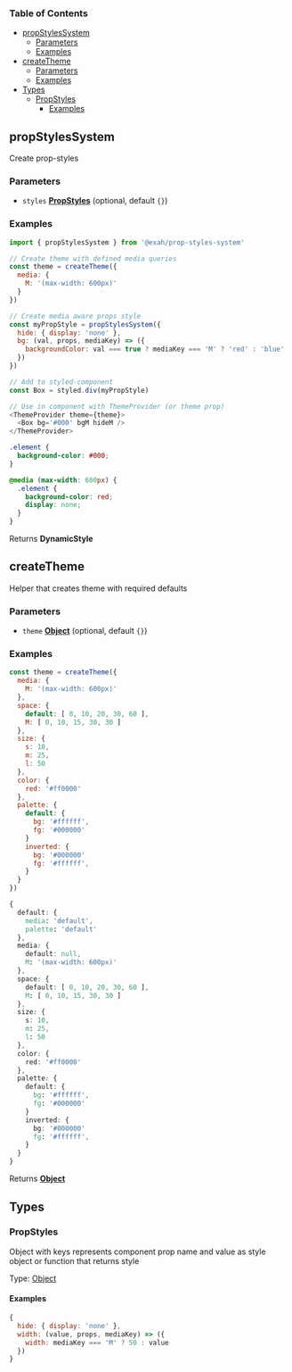 <!-- Generated by documentation.js. Update this documentation by updating the source code. -->

### Table of Contents

-   [propStylesSystem][1]
    -   [Parameters][2]
    -   [Examples][3]
-   [createTheme][4]
    -   [Parameters][5]
    -   [Examples][6]
-   [Types][7]
    -   [PropStyles][8]
        -   [Examples][9]

## propStylesSystem

Create prop-styles

### Parameters

-   `styles` **[PropStyles][10]**  (optional, default `{}`)

### Examples

```js
import { propStylesSystem } from '@exah/prop-styles-system'
```

```js
// Create theme with defined media queries
const theme = createTheme({
  media: {
    M: '(max-width: 600px)'
  }
})

// Create media aware props style
const myPropStyle = propStylesSystem({
  hide: { display: 'none' },
  bg: (val, props, mediaKey) => ({
    backgroundColor: val === true ? mediaKey === 'M' ? 'red' : 'blue' : val
  })
})

// Add to styled-component
const Box = styled.div(myPropStyle)

// Use in component with ThemeProvider (or theme prop)
<ThemeProvider theme={theme}>
  <Box bg='#000' bgM hideM />
</ThemeProvider>
```

```css
.element {
  background-color: #000;
}

@media (max-width: 600px) {
  .element {
    background-color: red;
    display: none;
  }
}
```

Returns **DynamicStyle** 

## createTheme

Helper that creates theme with required defaults

### Parameters

-   `theme` **[Object][11]**  (optional, default `{}`)

### Examples

```js
const theme = createTheme({
  media: {
    M: '(max-width: 600px)'
  },
  space: {
    default: [ 0, 10, 20, 30, 60 ],
    M: [ 0, 10, 15, 30, 30 ]
  },
  size: {
    s: 10,
    m: 25,
    l: 50
  },
  color: {
    red: '#ff0000'
  },
  palette: {
    default: {
      bg: '#ffffff',
      fg: '#000000'
    }
    inverted: {
      bg: '#000000'
      fg: '#ffffff',
    }
  }
})
```

```css
{
  default: {
    media: 'default',
    palette: 'default'
  },
  media: {
    default: null,
    M: '(max-width: 600px)'
  },
  space: {
    default: [ 0, 10, 20, 30, 60 ],
    M: [ 0, 10, 15, 30, 30 ]
  },
  size: {
    s: 10,
    m: 25,
    l: 50
  },
  color: {
    red: '#ff0000'
  },
  palette: {
    default: {
      bg: '#ffffff',
      fg: '#000000'
    }
    inverted: {
      bg: '#000000'
      fg: '#ffffff',
    }
  }
}
```

Returns **[Object][11]** 

## Types




### PropStyles

Object with keys represents component prop name
and value as style object or function that returns style

Type: [Object][11]

#### Examples

```js
{
  hide: { display: 'none' },
  width: (value, props, mediaKey) => ({
    width: mediaKey === 'M' ? 50 : value
  })
}
```

[1]: #propstylessystem

[2]: #parameters

[3]: #examples

[4]: #createtheme

[5]: #parameters-1

[6]: #examples-1

[7]: #types

[8]: #propstyles

[9]: #examples-2

[10]: #propstyles

[11]: https://developer.mozilla.org/docs/Web/JavaScript/Reference/Global_Objects/Object
